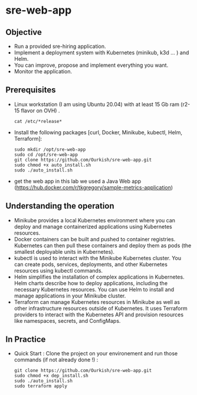 # sre-web-app

## Objective

- Run a provided sre-hiring application.
- Implement a deployment system with Kubernetes (minikub, k3d ... ) and Helm.
- You can improve, propose and implement everything you want.
- Monitor the application.

## Prerequisites
- Linux workstation (I am using Ubuntu 20.04) with at least 15 Gb ram (r2-15 flavor on OVH) .
  `````
  cat /etc/*release*
  `````
- Install the following packages [curl, Docker, Minikube, kubectl, Helm, Terraform]:
  `````
  sudo mkdir /opt/sre-web-app
  sudo cd /opt/sre-web-app
  git clone https://github.com/Ourkish/sre-web-app.git
  sudo chmod +x auto_install.sh
  sudo ./auto_install.sh
  `````
- get the web app
  in this lab we used a Java Web app (https://hub.docker.com/r/tkgregory/sample-metrics-application)
  
## Understanding the operation

- Minikube provides a local Kubernetes environment where you can deploy and manage containerized applications using Kubernetes resources.
- Docker containers can be built and pushed to container registries. Kubernetes can then pull these containers and deploy them as pods (the smallest deployable units in Kubernetes).
- kubectl is used to interact with the Minikube Kubernetes cluster. You can create pods, services, deployments, and other Kubernetes resources using kubectl commands.
- Helm simplifies the installation of complex applications in Kubernetes. Helm charts describe how to deploy applications, including the necessary Kubernetes resources. You can use Helm to install and manage applications 
  in your Minikube cluster.
- Terraform can manage Kubernetes resources in Minikube as well as other infrastructure resources outside of Kubernetes. It uses Terraform providers to interact with the Kubernetes API and provision resources like 
  namespaces, secrets, and ConfigMaps.

## In Practice
- Quick Start :
  Clone the project on your environement and run those commands (if not already done !) :
  `````
  git clone https://github.com/Ourkish/sre-web-app.git
  sudo chmod +x dep_install.sh
  sudo ./auto_install.sh
  sudo terraform apply
  `````
  
